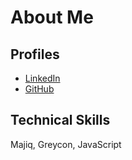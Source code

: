 # About Me

## Profiles
* [LinkedIn](https://www.linkedin.com/in/julie-kearns-61b48a111/)
* [GitHub](https://github.com/jkearns885)

## Technical Skills
Majiq, Greycon, JavaScript